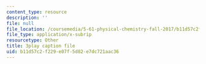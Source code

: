 ```yaml
---
content_type: resource
description: ''
file: null
file_location: /coursemedia/5-61-physical-chemistry-fall-2017/b11d57c2f229e07f5d82e7dc721aac36_QkMB_0jOvVA.srt
file_type: application/x-subrip
resourcetype: Other
title: 3play caption file
uid: b11d57c2-f229-e07f-5d82-e7dc721aac36
---
```

